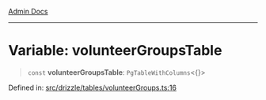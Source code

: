 [Admin Docs](/)

***

# Variable: volunteerGroupsTable

> `const` **volunteerGroupsTable**: `PgTableWithColumns`\<\{\}\>

Defined in: [src/drizzle/tables/volunteerGroups.ts:16](https://github.com/syedali237/talawa-api/blob/8be1a1231af103d298d6621405c956dc45d3a73a/src/drizzle/tables/volunteerGroups.ts#L16)
